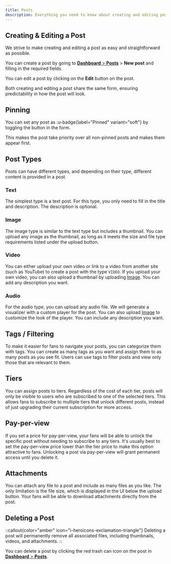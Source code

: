 ```yaml
---
title: Posts
description: Everything you need to know about creating and editing posts.
---
```


## Creating & Editing a Post

We strive to make creating and editing a post as easy and straightforward as possible.

You can create a post by going to [**Dashboard** > **Posts**](https://dashboard.staging.creathors.com/posts) > **New post** and filling in the required fields.

You can edit a post by clicking on the **Edit** button on the post.

Both creating and editing a post share the same form, ensuring predictability in how the post will look.

## Pinning

You can set any post as :u-badge{label="Pinned" variant="soft"} by toggling the button in the form.

This makes the post take priority over all non-pinned posts and makes them appear first.

## Post Types

Posts can have different types, and depending on their type, different content is provided in a post.

### Text

The simplest type is a text post. For this type, you only need to fill in the title and description. The description is optional.

### Image

The image type is similar to the text type but includes a thumbnail. You can upload any image as the thumbnail, as long as it meets the size and file type requirements listed under the upload button.

### Video

You can either upload your own video or link to a video from another site (such as YouTube) to create a post with the type `VIDEO`. If you upload your own video, you can also upload a thumbnail by uploading [Image](#image). You can add any description you want.

### Audio

For the audio type, you can upload any audio file. We will generate a visualizer with a custom player for the post. You can also upload [Image](#image) to customize the look of the player. You can include any description you want.

## Tags / Filtering

To make it easier for fans to navigate your posts, you can categorize them with tags. You can create as many tags as you want and assign them to as many posts as you see fit. Users can use tags to filter posts and view only those that are relevant to them.

## Tiers

You can assign posts to tiers. Regardless of the cost of each tier, posts will only be visible to users who are subscribed to one of the selected tiers. This allows fans to subscribe to multiple tiers that unlock different posts, instead of just upgrading their current subscription for more access.

## Pay-per-view

If you set a price for pay-per-view, your fans will be able to unlock the specific post without needing to subscribe to any tiers. It's usually best to set the pay-per-view price lower than the tier price to make this option attractive to fans. Unlocking a post via pay-per-view will grant permanent access until you delete it.

## Attachments

You can attach any file to a post and include as many files as you like. The only limitation is the file size, which is displayed in the UI below the upload button. Your fans will be able to download attachments directly from the post.

## Deleting a Post

::callout{color="amber" icon="i-heroicons-exclamation-triangle"}
Deleting a post will permanently remove all associated files, including thumbnails, videos, and attachments.
::

You can delete a post by clicking the red trash can icon on the post in [**Dashboard** > **Posts**](https://dashboard.creathors.com/posts).
